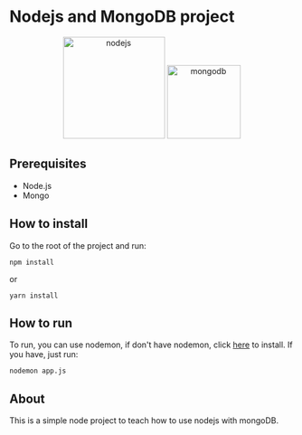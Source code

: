 # Nodejs and MongoDB project
<div align="center">
   <img src="https://cdn.jsdelivr.net/gh/devicons/devicon/icons/nodejs/nodejs-original-wordmark.svg" alt="nodejs" height="180em"/>
   <img src="https://cdn.jsdelivr.net/gh/devicons/devicon/icons/mongodb/mongodb-original-wordmark.svg" alt="mongodb" height="130em"/>
</div>

## Prerequisites
- Node.js
- Mongo

## How to install
Go to the root of the project and run:
```
npm install
```
or
```
yarn install
```
## How to run
To run, you can use nodemon, if don't have nodemon, click <a href="https://www.npmjs.com/package/nodemon">here</a> to install. If you have, just run:
```
nodemon app.js
```
## About
This is a simple node project to teach how to use nodejs with mongoDB.
